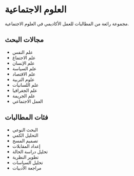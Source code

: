 # العلوم الاجتماعية

مجموعة رائعة من المطالبات للعمل الأكاديمي في العلوم الاجتماعية.

## مجالات البحث
- علم النفس
- علم الاجتماع
- علم الإنسان
- علم السياسة
- علم الاقتصاد
- علوم التربية
- علم اللسانيات
- علم الجغرافيا
- علم الجريمة
- العمل الاجتماعي

## فئات المطالبات
- البحث النوعي
- التحليل الكمي
- تصميم المسح
- إعداد المقابلات
- تحليل دراسة الحالة
- تطوير النظرية
- تحليل السياسات
- مراجعة الأدبيات